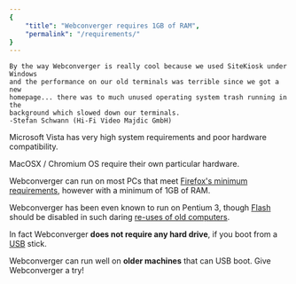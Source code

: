 ```yaml
---
{
    "title": "Webconverger requires 1GB of RAM",
    "permalink": "/requirements/"
}
---
```


	By the way Webconverger is really cool because we used SiteKiosk under Windows
	and the performance on our old terminals was terrible since we got a new
	homepage... there was to much unused operating system trash running in the
	background which slowed down our terminals.
	-Stefan Schwann (Hi-Fi Video Majdic GmbH)

Microsoft Vista has very high system requirements and poor hardware compatibility.

MacOSX / Chromium OS require their own particular hardware.

Webconverger can run on most PCs that meet [Firefox's minimum
requirements](http://www.mozilla.com/en-US/firefox/system-requirements.html),
however with a minimum of 1GB of RAM.

Webconverger has been even known to run on Pentium 3, though [Flash](/adobe/)
should be disabled in such daring [re-uses of old computers](http://en.wikipedia.org/wiki/Computer_recycling).

In fact Webconverger **does not require any hard drive**, if you boot from a [USB](/usb/) stick.

Webconverger can run well on **older machines** that can USB boot. Give Webconverger a try!
